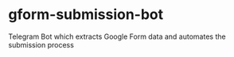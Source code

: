 # gform-submission-bot
Telegram Bot which extracts Google Form data and automates the submission process
